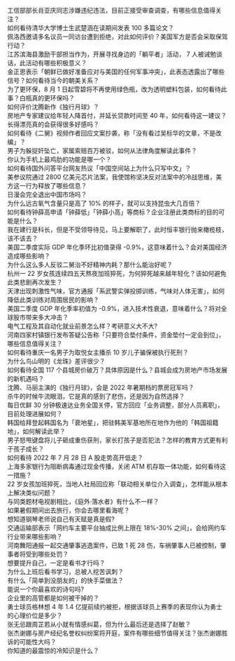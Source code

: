 工信部部长肖亚庆同志涉嫌违纪违法，目前正接受审查调查，有哪些信息值得关注？  
如何看待清华大学博士生武楚涵在读期间发表 100 多篇论文？  
佩洛西邀请多名议员一同访台遭到拒绝，对此如何评价？美国军方是否会采取保驾行动？  
江苏滨海县激励干部担当作为，开展寻找身边的「躺平者」活动， 7 人被诫勉谈话，此活动有哪些积极意义？  
金正恩表示「朝鲜已做好准备应对与美国的任何军事冲突」，此表态透露出了哪些信号？如何看待当今的朝美关系？  
为了更环保，8 月 1 日起雪碧将不再使用绿色瓶，改为透明塑料包装，如何看待此事？白瓶真的更环保吗？  
如何评价沈腾新作《独行月球》？  
房地产专家建议给年轻人降首付，并延长贷款时间至 40 年，如何看待这一建议？  
长得漂亮真的会获得很多好感吗？  
如何看待《二舅》视频作者回应文案抄袭，称「没有看过吴标华的文章，不是改编」？  
男子为躲捉奸坠亡，家属索赔百万被驳，如何从法律角度解读此事件？  
你认为手机上最鸡肋的功能是哪一个？  
如何看待国外问答平台网友热议「中国空间站上为什么只写中文」？  
美参议院通过 2800 亿美元芯片法案，我使馆称坚决反对法案中的冷战思维，美方这一行为释放了哪些信息？  
日漫会完全退出中国市场吗？  
为什么远古氧气含量只是高了 10% 的样子，就可以支持昆虫大几百倍？  
如何看待钟薛高申请「钟薛低」「钟薛小高」等商标？企业注册此类商标的目的可能是什么？  
我在建行是科长，但是不受领导待见，马上要解职了，此时恒丰银行抛来橄榄枝，该不该去？  
美国二季度实际 GDP 年化季环比初值录得 -0.9%，这意味着什么？会对美国经济造成哪些影响？  
为什么这么多人反驳二舅治不好精神内耗？那什么能治好呢？  
杭州一 22 岁女孩连续四五天熬夜加班猝死，为何猝死越来越年轻化？该如何避免此类悲剧再次发生？  
天津出现刺激性气味，官方通报「系武警实弹投掷训练，气味对人体无害」，如何降低此类训练对周围居民的影响？  
美国二季度 GDP 年化季率初值为 -0.9%，进入技术性衰退，意味着什么？将对全球股市带来多大冲击？  
电气工程及其自动化就业前景怎么样？考研意义大不大?  
河南四家村镇银行发布答疑公告称「只要符合垫付条件，资金垫付一定会到位」，哪些信息值得关注？  
如何看待重庆一名男子为取悦女主播杀 10 岁儿子骗保被执行死刑？  
为什么鸟山明的《龙珠》差评很少？  
如何看待全国 117 个县城房价破万？具体原因是什么？县城会成为房地产市场发展的新机遇吗？  
沈腾、马丽主演的《独行月球》，会是 2022 年暑期档的票房冠军吗？  
杀牛的时候牛流眼泪，它是真的感到了悲伤，还是因为自然选择？  
每日优鲜 30 分钟极速达业务全国关停，官方回应「业务调整，部分人员离职」，目前处理进展如何？  
韩国给拜登起韩国名为「裵地星」，把驻韩美军基地所在地作为他的「韩国祖籍地」，如何解读此举？  
男子怒甩键盘将儿子砸成重伤获刑，家长打孩子是否犯法？怎样的教育方式更有利于孩子成长？  
如何看待 2022 年 7 月 28 日 A 股走势高开低走？  
上海多家银行为阻断病毒通过现金传播，关闭 ATM 机存取一体功能，如何看待这一措施？  
22 岁女孩加班猝死，当地人社局回应称「联动相关单位介入调查」，怎样能从根本上解决类似问题？  
与同类题材电视剧相比，《庭外·落水者》有什么不一样？  
如果暑假期间出去旅行，你会去哪里看海呢？  
想知道钢琴老师说自己有天赋是真是假?  
交通运输部表示「网约车主要平台抽成比例上限在 18%-30% 之间」，会给网约车行业带来哪些影响？  
河南舞阳通报一起交通肇事逃逸案件，已致 1 死 28 伤，车祸肇事人已被控制，肇事者将受到哪些处罚？  
想要提升自己，一定是看书才行吗？  
为什么上班后看书学习，总被人挖苦讽刺？  
有什么「简单到没朋友的」的快手菜做法？  
能说一个你最喜欢的诗句吗?  
企业里的高管都是如何被干掉的？  
勇士球员格林想 4 年 1.4 亿提前续约被拒，根据该球员上赛季的表现你认为勇士的心理价位是多少？  
张无忌跟周芷若从小就有情感纠葛，但为什么最后还是选择了赵敏？  
张杰谢娜与房产经纪名誉权纠纷案将开庭，案件有哪些细节值得关注？张杰谢娜胜诉的可能性大吗？  
你知道的最震惊的冷知识是什么？  
